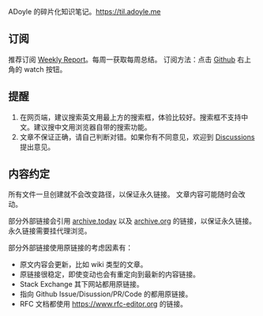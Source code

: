 ADoyle 的碎片化知识笔记。https://til.adoyle.me

## 订阅

推荐订阅 [Weekly Report](https://github.com/adoyle-h/Today-I-Learned/discussions/categories/weekly-report)。每周一获取每周总结。
订阅方法：点击 [Github](https://github.com/adoyle-h/Today-I-Learned) 右上角的 watch 按钮。

## 提醒

1. 在网页端，建议搜索英文用最上方的搜索框，体验比较好。搜索框不支持中文。建议搜中文用浏览器自带的搜索功能。
2. 文章不保证正确，请自己判断对错。如果你有不同意见，欢迎到 [Discussions](https://github.com/adoyle-h/Today-I-Learned/discussions) 提出意见。

## 内容约定

所有文件一旦创建就不会改变路径，以保证永久链接。
文章内容可能随时会改动。

部分外部链接会引用 [archive.today](https://archive.today/) 以及 [archive.org](https://web.archive.org/) 的链接，以保证永久链接。永久链接需要挂代理浏览。

部分外部链接使用原链接的考虑因素有：

- 原文内容会更新，比如 wiki 类型的文章。
- 原链接很稳定，即使变动也会有重定向到最新的内容链接。
- Stack Exchange 其下网站都用原链接。
- 指向 Github Issue/Disussion/PR/Code 的都用原链接。
- RFC 文档都使用 https://www.rfc-editor.org 的链接。
